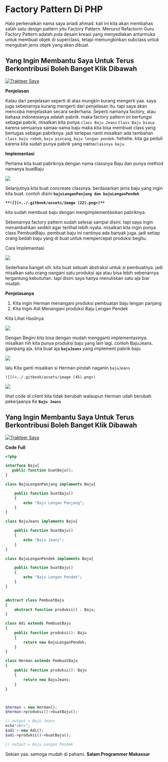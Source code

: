 # Factory Pattern Di PHP

Halo perkenalkan nama saya ariadi ahmad. kali ini kita akan membahas salah satu design pattern yitu Factory Pattern. Menurut Refactorin Guru Factory Pattern adalah pola desain kreasi yang menyediakan antarmuka untuk membuat objek di superclass, tetapi memungkinkan subclass untuk mengubah jenis objek yang akan dibuat.

## Yang Ingin Membantu Saya Untuk Terus Berkontribusi Boleh Banget Klik Dibawah <a href="#4596" id="4596"></a>

[![Trakteer Saya](https://cdn.trakteer.id/images/embed/trbtn-red-5.png)](https://trakteer.id/ariadi-ahmad-28xqo/tip)

**Penjelasan**

Kalau dari penjelasan seperti di atas mungkin kurang mengerti yaa. saya juga sebenarnya kurang mengerti dari penjelasan itu. tapi saya akan mencoba menjelaskan secara sederhana. Seperti namanya factory, atau bahasa indonesianya adalah pabrik. maka factory pattern ini berfungsi sebagai pabrik, misalkan kita punya `class Baju Jeans` `Class Baju biasa`. karena semuanya samaa-sama baju maka kita bisa membuat class yang bertugas sebagai pabriknya. jadi terlepas nanti misalkan ada tambahan `class baju robek`, `baju pincang`, `baju lengan pendek`. hehehe. kita ga peduli karena kita sudah punya pabrik yang nama`classnya baju`.

**Implementasi**

Pertama kita buat pabriknya dengan nama classnya Baju dan punya method namanya buatBaju

![](<../.gitbook/assets/image (1).png>)

Selanjutnya kita buat concreate classnya. berdasarkan jenis baju yang ingin kita buat. contoh disini **`bajuLenganPanjang dan bajuLenganPendek`**

**``**![](<../.gitbook/assets/image (22).png>)**``**

kita sudah membuat baju dengan mengimplementasikan pabriknya.

Sebenarnya factory pattern sudah selesai sampai disini. tapi saya ingin menambahkan sedikit agar terlihat lebih nyata. misalkan kita ingin punya class PembuatBaju. pembuat baju ini nantinya ada banyak juga. jadi setiap orang bedah baju yang di buat untuk mempercepat produksi begitu.

Cara Implementasi

![](<../.gitbook/assets/image (88).png>)

Sederhana banget sih. kita buat sebuah abstraksi untuk si pembuatnya. jadi misalkan satu orang nangani satu produksi aja atau bisa lebih sebenarnya tergantung kebutuhan. tapi disini saya hanya menuliskan satu aja biar mudah.

**Penjelasanya**

1. Kita ingin Herman menangani produksi pembuatan baju lengan panjang
2. Kita Ingin Adi Menangani produksi Baju Lengan Pendek

Kita Lihat Hasilnya

![](<../.gitbook/assets/image (49).png>)

Dengan Begini kita bisa dengan mudah mengganti implementasinya. misalkan nih kita punya produksi baju yang lain lagi. contoh BajuJeans. gampang aja. kita buat aja **`bajuJeans`** yang implement pabrik baju.

![](<../.gitbook/assets/image (83).png>)

lalu Kita ganti misalkan si Herman pindah naganin `bajuJeans`

``![](<../.gitbook/assets/image (45).png>)``

![](<../.gitbook/assets/image (4).png>)

lihat code di client kita tidak berubah walaupun Herman udah berubah pekerjaanya Ke **`Baju Jeans`**

## Yang Ingin Membantu Saya Untuk Terus Berkontribusi Boleh Banget Klik Dibawah <a href="#4596" id="4596"></a>

[![Trakteer Saya](https://cdn.trakteer.id/images/embed/trbtn-red-5.png)](https://trakteer.id/ariadi-ahmad-28xqo/tip)

**Code Full**

```php
<?php

interface Baju{
   public function buatBaju();
}

class BajuLenganPanjang implements Baju{

    public function buatBaju()
    {
        echo "Baju Lengan Panjang";
    }
}

class BajuJeans implements Baju{

    public function buatBaju()
    {
        echo "Baju Jeans";
    }
}

class BajuLenganPendek implements Baju{

    public function buatBaju()
    {
        echo "Baju Lengan Pendek";
    }
}


abstract class PembuatBaju 
{
    abstract function produksi() : Baju;
}

class Adi extends PembuatBaju
{
    public function produksi(): Baju
    {
        return new BajuLenganPendek;
    }
}

class Herman extends PembuatBaju
{
    public function produksi(): Baju
    {
        return new BajuJeans;
    }
}



$herman = new Herman();
$herman->produksi()->buatBaju();

// output = Baju Jeans
echo"<br>";
$adi = new Adi();
$adi->produksi()->buatBaju();

// output = Baju Lengan Pendek
```

Sekian yaa. semoga mudah di pahami. **Salam Programmer Makassar**
